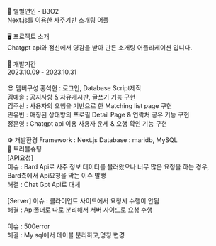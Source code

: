 💛 별별연인 - B3O2 <br/>
Next.js를 이용한 사주기반 소개팅 어플 <br/>
<br/>
🖥 프로젝트 소개 <br/>
Chatgpt api와 점신에서 영감을 받아 만든 소개팅 어플리케이션 입니다. <br/>
<br/>
📆 개발기간 <br/>
2023.10.09 - 2023.10.31 <br/>
<br/>
😎 멤버구성
홍석현 : 로그인, Database Script제작 <br/>
김예솔 : 공지사항 & 자유게시판, 글쓰기 기능 구현 <br/>
김주선 : 사용자의 오행을 기반으로 한 Matching list page 구현 <br/>
민유빈 : 매칭된 상대방의 프로필 Detail Page & 연락처 공유 기능 구현 <br/>
정훈영 : Chatgpt api 이용 사용자 운세 & 오행 확인 기능 구현 <br/>
<br/>
⚙ 개발환경
Framework : Next.js
Database : maridb, MySQL
<br/>
🚨 트러블슈팅 <br/>
[API요청] <br/>
이슈 : Bard Api로 사주 정보 데이터를 불러왔으나 너무 많은 요청을 하는 경우, <br/>
Bard측에서 Api요청을 막는 이슈 발생 <br/>
해결 : Chat Gpt Api로 대체 <br/>
<br/>
[Server] 이슈 : 클라이언트 사이드에서 요청시 수행이 안됨 <br/>
해결 : Api폴더로 따로 분리해서 서버 사이드로 요청 수행 <br/>
<br/>
이슈 : 500error <br/>
해결 : My sql에서 테이블 분리하고,명칭 변경 <br/>
